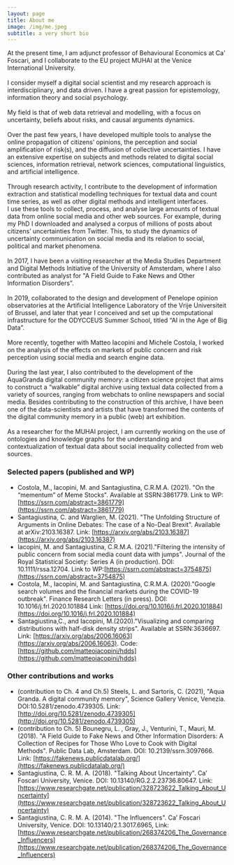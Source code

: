 ```yaml
---
layout: page
title: About me
image: /img/me.jpeg
subtitle: a very short bio
---
```


At the present time, I am adjunct professor of Behavioural Economics at Ca' Foscari, and I collaborate to the EU project MUHAI at the Venice International University.
<br><br>
I consider myself a digital social scientist and my research approach is interdisciplinary, and data driven. I have a great passion for epistemology, information theory and social psychology.  <br><br>
My field is that of web data retrieval and modelling, with a focus on uncertainty, beliefs about risks, and causal arguments dynamics.
<br><br>
Over the past few years, I have developed multiple tools to analyse the online propagation of citizens’ opinions, the perception and social amplification of risk(s), and the diffusion of collective uncertainties. I have an extensive expertise on subjects and methods related to digital social sciences, information retrieval, network sciences, computational linguistics, and artificial intelligence.
<br><br>
Through research activity, I contribute to the development of information extraction and statistical modelling techniques for textual data and count time series, as well as other digital methods and intelligent interfaces. <br>
I use these tools to collect, process, and analyse large amounts of textual data from online social media and other web sources. For example, during my PhD I downloaded and analysed a corpus of millions of posts about citizens’ uncertainties from Twitter. This, to study the dynamics of uncertainty communication on social media and its relation to social, political and market phenomena.
<br><br>
 In 2017, I have been a visiting researcher at the Media Studies Department and Digital Methods Initiative of the University of Amsterdam, where I also contributed as analyst for "A Field Guide to Fake News and Other Information Disorders”.
<br><br>
 In 2019, collaborated to the design and development of Penelope opinion observatories at the Artificial Intelligence Laboratory of the Vrije Universiteit of Brussel, and later that year I conceived and set up the computational infrastructure for the ODYCCEUS Summer School, titled “AI in the Age of Big Data”.
<br><br>
 More recently, together with Matteo Iacopini and Michele Costola, I worked on the analysis of the effects on markets of public concern and risk perception using social media and search engine data.
<br><br>
  During the last year, I also contributed to the development of the AquaGranda digital community memory: a citizen science project that aims to construct a “walkable” digital archive using textual data collected from a variety of sources, ranging from webchats to online newspapers and social media. Besides contributing to the construction of this archive, I have been one of the data-scientists and artists that have transformed the contents of the digital community memory in a public (web) art exhibition.
<br><br>
  As a researcher for the MUHAI project, I am currently working on the use of ontologies and knowledge graphs for the understanding and contextualization of textual data about social inequality collected from web sources.

### Selected papers (published and WP)

-	Costola, M., Iacopini, M. and Santagiustina, C.R.M.A. (2021). "On the “mementum” of Meme Stocks". Available at SSRN:3861779. Link to WP:[https://ssrn.com/abstract=3861779](https://ssrn.com/abstract=3861779)
- Santagiustina, C. and Warglien, M. (2021). "The Unfolding Structure of Arguments in Online Debates: The case of a No-Deal Brexit". Available at arXiv:2103.16387. Link: [https://arxiv.org/abs/2103.16387](https://arxiv.org/abs/2103.16387)
-	Iacopini, M. and Santagiustina, C.R.M.A. (2021)."Filtering the intensity of public concern from social media count data with jumps". Journal of the Royal Statistical Society: Series A (in production). DOI: 10.1111/rssa.12704. Link to WP:[https://ssrn.com/abstract=3754875](https://ssrn.com/abstract=3754875)
-	Costola, M., Iacopini, M. and Santagiustina, C.R.M.A. (2020)."Google search volumes and the financial markets during the COVID-19 outbreak". Finance Research Letters (in press). DOI: 10.1016/j.frl.2020.101884 Link: [https://doi.org/10.1016/j.frl.2020.101884](https://doi.org/10.1016/j.frl.2020.101884)
- Santagiustina,C., and Iacopini, M.(2020)."Visualizing and comparing distributions with half-disk density strips". Available at SSRN:3636697. Link: [https://arxiv.org/abs/2006.16063](https://arxiv.org/abs/2006.16063). Code: [https://github.com/matteoiacopini/hdds](https://github.com/matteoiacopini/hdds)

### Other contributions and works

-	(contribution to Ch. 4 and Ch.5) Steels, L. and Sartoris, C. (2021), "Aqua Granda. A digital community memory", Science Gallery Venice, Venezia. DOI:10.5281/zenodo.4739305. Link: [http://doi.org/10.5281/zenodo.4739305](http://doi.org/10.5281/zenodo.4739305)
-	(contribution to Ch. 5) Bounegru, L. , Gray, J., Venturini, T., Mauri, M. (2018). "A Field Guide to Fake News and Other Information Disorders: A Collection of Recipes for Those Who Love to Cook with Digital Methods". Public Data Lab, Amsterdam. DOI: 10.2139/ssrn.3097666. Link: [https://fakenews.publicdatalab.org/](https://fakenews.publicdatalab.org/)
-	Santagiustina, C. R. M. A. (2018). "Talking About Uncertainty". Ca’ Foscari University, Venice. DOI: 10.13140/RG.2.2.23736.80647. Link: [https://www.researchgate.net/publication/328723622_Talking_About_Uncertainty](https://www.researchgate.net/publication/328723622_Talking_About_Uncertainty)
-	Santagiustina, C. R. M. A. (2014). "The Influencers". Ca’ Foscari University, Venice. DOI: 10.13140/2.1.3017.6965, Link: [https://www.researchgate.net/publication/268374206_The_Governance_Influencers](https://www.researchgate.net/publication/268374206_The_Governance_Influencers)
